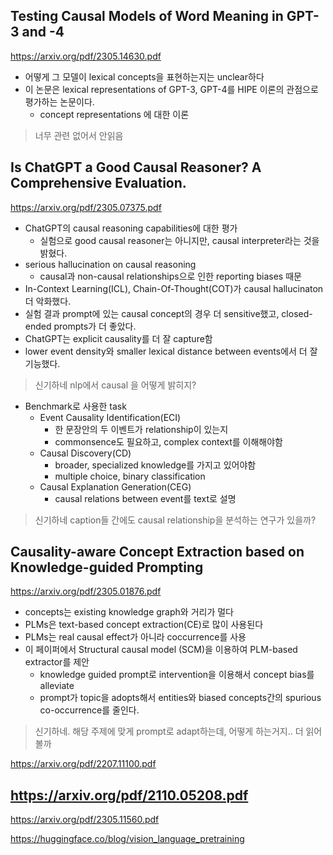 ## Testing Causal Models of Word Meaning in GPT-3 and -4
https://arxiv.org/pdf/2305.14630.pdf
- 어떻게 그 모델이 lexical concepts을 표현하는지는 unclear하다
- 이 논문은 lexical representations of GPT-3, GPT-4를 HIPE 이론의 관점으로 평가하는 논문이다.
  - concept representations 에 대한 이론
> 너무 관련 없어서 안읽음

##  Is ChatGPT a Good Causal Reasoner? A Comprehensive Evaluation.
https://arxiv.org/pdf/2305.07375.pdf
- ChatGPT의 causal reasoning capabilities에 대한 평가
  - 실험으로 good causal reasoner는 아니지만, causal interpreter라는 것을 밝혔다.
- serious hallucination on causal reasoning
  - causal과 non-causal relationships으로 인한 reporting biases 때문
- In-Context Learning(ICL), Chain-Of-Thought(COT)가 causal hallucinaton 더 악화했다.
- 실험 결과 prompt에 있는 causal concept의 경우 더 sensitive했고, closed-ended prompts가 더 좋았다.
- ChatGPT는 explicit causality를 더 잘 capture함
- lower event density와 smaller lexical distance between events에서 더 잘 기능했다.
> 신기하네 nlp에서 causal 을 어떻게 밝히지?
- Benchmark로 사용한 task
  - Event Causality Identification(ECI)
    - 한 문장안의 두 이벤트가 relationship이 있는지
    - commonsence도 필요하고, complex context를 이해해야함
  - Causal Discovery(CD)
    - broader, specialized knowledge를 가지고 있어야함
    - multiple choice, binary classification
  - Causal Explanation Generation(CEG)
    - causal relations between event를 text로 설명   
> 신기하네 caption들 간에도 causal relationship을 분석하는 연구가 있을까?

## Causality-aware Concept Extraction based on Knowledge-guided Prompting
https://arxiv.org/pdf/2305.01876.pdf
- concepts는 existing knowledge graph와 거리가 멀다
- PLMs은 text-based concept extraction(CE)로 많이 사용된다
- PLMs는 real causal effect가 아니라 coccurrence를 사용
- 이 페이퍼에서 Structural causal model (SCM)을 이용하여 PLM-based extractor를 제안
  - knowledge guided prompt로 intervention을 이용해서 concept bias를 alleviate
  - prompt가 topic을 adopts해서 entities와 biased concepts간의 spurious co-occurrence를 줄인다.
> 신기하네. 해당 주제에 맞게 prompt로 adapt하는데, 어떻게 하는거지.. 더 읽어볼까

https://arxiv.org/pdf/2207.11100.pdf


https://arxiv.org/pdf/2110.05208.pdf
---

https://arxiv.org/pdf/2305.11560.pdf


https://huggingface.co/blog/vision_language_pretraining
